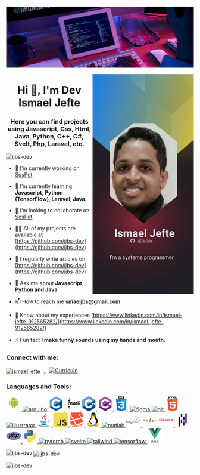 ![banner](https://github.com/ijbs-dev/Svelte_Project/blob/main/Proj_Web01_Svelte_V004/src/2.jpg?raw=true)

<img align="right" height="590em" src="https://raw.githubusercontent.com/ijbs-dev/Svelte_Project/60b539b0be62e6553b54dc0f362b2d28b111309f/Proj_Web01_Svelte_V004/src/Catoon(1).svg"/>

<h1 align="center">Hi 👋, I'm Dev Ismael Jefte</h1>
<h3 align="center">Here you can find projects using Javascript, Css, Html, Java, Python, C++, C#, Svelt, Php, Laravel, etc.</h3>

<p align="left"> <img src="https://komarev.com/ghpvc/?username=ijbs-dev&label=Profile%20views&color=0e75b6&style=flat" alt="ijbs-dev" /> </p>

- 🔭 I’m currently working on [SosPet](https://github.com/ijbs-dev/SosPet)

- 🌱 I’m currently learning **Javascript, Python (TensorFlow), Laravel, Java.**

- 👯 I’m looking to collaborate on [SosPet](https://github.com/ijbs-dev/SosPet)

- 👨‍💻 All of my projects are available at [https://github.com/ijbs-dev](https://github.com/ijbs-dev)

- 📝 I regularly write articles on [https://github.com/ijbs-dev](https://github.com/ijbs-dev)

- 💬 Ask me about **Javascript, Python and Java**

- 📫 How to reach me **smaeljbs@gmail.com**

- 📄 Know about my experiences [https://www.linkedin.com/in/ismael-jefte-912565282/](https://www.linkedin.com/in/ismael-jefte-912565282/)

- ⚡ Fun fact **I make funny sounds using my hands and mouth.**

<h3 align="left">Connect with me:</h3>
<p align="left">
  <a href="https://www.linkedin.com/in/dev-ismael-jefte-912565282/" target="_blank" rel="noopener noreferrer">
    <img align="center" src="https://raw.githubusercontent.com/rahuldkjain/github-profile-readme-generator/master/src/images/icons/Social/linked-in-alt.svg" alt="ismael jefte" height="30" width="40" style="margin-right: 10px;" />
  </a>
  <a href="https://ijbs-dev.github.io/ijbs-cv/" target="_blank" rel="noopener noreferrer" style="display: inline-block; margin-left: 10px;">
    <img src="https://camo.githubusercontent.com/463ec7a6f6f6a77a9cab14b586910fd27a9336f96323e67f9811cdcfd9552717/68747470733a2f2f696d672e69636f6e73382e636f6d2f627562626c65732f35302f726573756d652e706e67" alt="Curriculo" height="60" width="60" title="Curriculo" />
  </a>
</p>



 
  


<h3 align="left">Languages and Tools:</h3>
<p align="left"> <a href="https://developer.android.com" target="_blank" rel="noreferrer"> <img src="https://raw.githubusercontent.com/devicons/devicon/master/icons/android/android-original-wordmark.svg" alt="android" width="40" height="40"/> </a> <a href="https://www.arduino.cc/" target="_blank" rel="noreferrer"> <img src="https://cdn.worldvectorlogo.com/logos/arduino-1.svg" alt="arduino" width="40" height="40"/> </a> <a href="https://www.cprogramming.com/" target="_blank" rel="noreferrer"> <img src="https://raw.githubusercontent.com/devicons/devicon/master/icons/c/c-original.svg" alt="c" width="40" height="40"/> </a> <a href="https://canvasjs.com" target="_blank" rel="noreferrer"> <img src="https://raw.githubusercontent.com/Hardik0307/Hardik0307/master/assets/canvasjs-charts.svg" alt="canvasjs" width="40" height="40"/> </a> <a href="https://www.w3schools.com/cpp/" target="_blank" rel="noreferrer"> <img src="https://raw.githubusercontent.com/devicons/devicon/master/icons/cplusplus/cplusplus-original.svg" alt="cplusplus" width="40" height="40"/> </a> <a href="https://www.w3schools.com/cs/" target="_blank" rel="noreferrer"> <img src="https://raw.githubusercontent.com/devicons/devicon/master/icons/csharp/csharp-original.svg" alt="csharp" width="40" height="40"/> </a> <a href="https://www.w3schools.com/css/" target="_blank" rel="noreferrer"> <img src="https://raw.githubusercontent.com/devicons/devicon/master/icons/css3/css3-original-wordmark.svg" alt="css3" width="40" height="40"/> </a> <a href="https://www.figma.com/" target="_blank" rel="noreferrer"> <img src="https://www.vectorlogo.zone/logos/figma/figma-icon.svg" alt="figma" width="40" height="40"/> </a> <a href="https://git-scm.com/" target="_blank" rel="noreferrer"> <img src="https://www.vectorlogo.zone/logos/git-scm/git-scm-icon.svg" alt="git" width="40" height="40"/> </a> <a href="https://www.w3.org/html/" target="_blank" rel="noreferrer"> <img src="https://raw.githubusercontent.com/devicons/devicon/master/icons/html5/html5-original-wordmark.svg" alt="html5" width="40" height="40"/> </a> <a href="https://www.adobe.com/in/products/illustrator.html" target="_blank" rel="noreferrer"> <img src="https://www.vectorlogo.zone/logos/adobe_illustrator/adobe_illustrator-icon.svg" alt="illustrator" width="40" height="40"/> </a> <a href="https://www.java.com" target="_blank" rel="noreferrer"> <img src="https://raw.githubusercontent.com/devicons/devicon/master/icons/java/java-original.svg" alt="java" width="40" height="40"/> </a> <a href="https://developer.mozilla.org/en-US/docs/Web/JavaScript" target="_blank" rel="noreferrer"> <img src="https://raw.githubusercontent.com/devicons/devicon/master/icons/javascript/javascript-original.svg" alt="javascript" width="40" height="40"/> </a> <a href="https://laravel.com/" target="_blank" rel="noreferrer"> <img src="https://raw.githubusercontent.com/devicons/devicon/master/icons/laravel/laravel-plain-wordmark.svg" alt="laravel" width="40" height="40"/> </a> <a href="https://www.linux.org/" target="_blank" rel="noreferrer"> <img src="https://raw.githubusercontent.com/devicons/devicon/master/icons/linux/linux-original.svg" alt="linux" width="40" height="40"/> </a> <a href="https://www.mathworks.com/" target="_blank" rel="noreferrer"> <img src="https://upload.wikimedia.org/wikipedia/commons/2/21/Matlab_Logo.png" alt="matlab" width="40" height="40"/> </a> <a href="https://www.mysql.com/" target="_blank" rel="noreferrer"> <img src="https://raw.githubusercontent.com/devicons/devicon/master/icons/mysql/mysql-original-wordmark.svg" alt="mysql" width="40" height="40"/> </a> <a href="https://nodejs.org" target="_blank" rel="noreferrer"> <img src="https://raw.githubusercontent.com/devicons/devicon/master/icons/nodejs/nodejs-original-wordmark.svg" alt="nodejs" width="40" height="40"/> </a> <a href="https://www.oracle.com/" target="_blank" rel="noreferrer"> <img src="https://raw.githubusercontent.com/devicons/devicon/master/icons/oracle/oracle-original.svg" alt="oracle" width="40" height="40"/> </a> <a href="https://pandas.pydata.org/" target="_blank" rel="noreferrer"> <img src="https://raw.githubusercontent.com/devicons/devicon/2ae2a900d2f041da66e950e4d48052658d850630/icons/pandas/pandas-original.svg" alt="pandas" width="40" height="40"/> </a> <a href="https://www.php.net" target="_blank" rel="noreferrer"> <img src="https://raw.githubusercontent.com/devicons/devicon/master/icons/php/php-original.svg" alt="php" width="40" height="40"/> </a> <a href="https://www.python.org" target="_blank" rel="noreferrer"> <img src="https://raw.githubusercontent.com/devicons/devicon/master/icons/python/python-original.svg" alt="python" width="40" height="40"/> </a> <a href="https://pytorch.org/" target="_blank" rel="noreferrer"> <img src="https://www.vectorlogo.zone/logos/pytorch/pytorch-icon.svg" alt="pytorch" width="40" height="40"/> </a> <a href="https://svelte.dev" target="_blank" rel="noreferrer"> <img src="https://upload.wikimedia.org/wikipedia/commons/1/1b/Svelte_Logo.svg" alt="svelte" width="40" height="40"/> </a> <a href="https://tailwindcss.com/" target="_blank" rel="noreferrer"> <img src="https://www.vectorlogo.zone/logos/tailwindcss/tailwindcss-icon.svg" alt="tailwind" width="40" height="40"/> </a> <a href="https://www.tensorflow.org" target="_blank" rel="noreferrer"> <img src="https://www.vectorlogo.zone/logos/tensorflow/tensorflow-icon.svg" alt="tensorflow" width="40" height="40"/> </a> <a href="https://vuejs.org/" target="_blank" rel="noreferrer"> <img src="https://raw.githubusercontent.com/devicons/devicon/master/icons/vuejs/vuejs-original-wordmark.svg" alt="vuejs" width="40" height="40"/> </a> </p>

<p><img align="left" src="https://github-readme-stats.vercel.app/api/top-langs?username=ijbs-dev&show_icons=true&theme=dark&locale=en&layout=compact" alt="ijbs-dev" /></p>

<p>&nbsp;<img align="center" src="https://github-readme-stats.vercel.app/api?username=ijbs-dev&show_icons=true&theme=dark&locale=en" alt="ijbs-dev" /></p>

<p><img align="center" src="https://github-readme-streak-stats.herokuapp.com/?user=ijbs-dev&theme=dark" alt="ijbs-dev" /></p>



